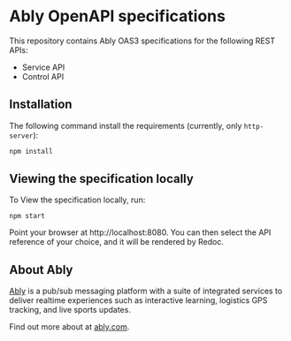 # Ably OpenAPI specifications

This repository contains Ably OAS3 specifications for the following REST APIs:

* Service API
* Control API

## Installation

The following command install the requirements (currently, only `http-server`):

```sh
npm install
```

## Viewing the specification locally

To View the specification locally, run: 

```
npm start

```

Point your browser at http://localhost:8080. You can then select the API reference of your choice, and it will be rendered by Redoc.

## About Ably

[Ably](https://ably.com) is a pub/sub messaging platform with a suite of integrated services to deliver realtime experiences such as interactive learning, logistics GPS tracking, and live sports updates.

Find out more about at [ably.com](https://ably.com).
